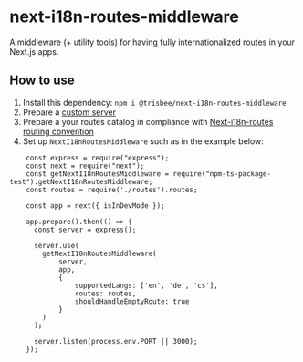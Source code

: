 # next-i18n-routes-middleware

A middleware (+ utility tools) for having fully internationalized routes in your Next.js apps.

## How to use

1. Install this dependency: `npm i @trisbee/next-i18n-routes-middleware`
2. Prepare a [custom server](https://nextjs.org/docs/advanced-features/custom-server)
3. Prepare a your routes catalog in compliance with [Next-i18n-routes routing convention](https://github.com/trisbee/next-i18n-routes-middleware/blob/master/docs/ROUING_CONVENTION.md)
4. Set up `NextI18nRoutesMiddleware` such as in the example below:
```
    const express = require("express");
    const next = require("next");
    const getNextI18nRoutesMiddleware = require("npm-ts-package-test").getNextI18nRoutesMiddleware;
    const routes = require('./routes').routes;

    const app = next({ isInDevMode });
    
    app.prepare().then(() => {
      const server = express();
      
      server.use(
        getNextI18nRoutesMiddleware(
            server,
            app,
            { 
                supportedLangs: ['en', 'de', 'cs'],
                routes: routes,
                shouldHandleEmptyRoute: true
            }
        )
      );
    
      server.listen(process.env.PORT || 3000);
    });
```

